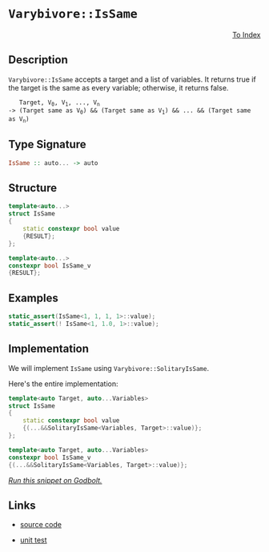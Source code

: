<!-- Copyright 2024 Feng Mofan
SPDX-License-Identifier: Apache-2.0 -->

# `Varybivore::IsSame`

<p style='text-align: right;'><a href="../../../index.md#entity-examinations-4">To Index</a></p>

## Description

`Varybivore::IsSame` accepts a target and a list of variables.
It returns true if the target is the same as every variable;
otherwise, it returns false.

<pre><code>   Target, V<sub>0</sub>, V<sub>1</sub>, ..., V<sub>n</sub>
-> (Target same as V<sub>0</sub>) && (Target same as V<sub>1</sub>) && ... && (Target same as V<sub>n</sub>)</code></pre>

## Type Signature

```Haskell
IsSame :: auto... -> auto
```

## Structure

```C++
template<auto...>
struct IsSame
{
    static constexpr bool value
    {RESULT};
};

template<auto...>
constexpr bool IsSame_v
{RESULT};
```

## Examples

```C++
static_assert(IsSame<1, 1, 1, 1>::value);
static_assert(! IsSame<1, 1.0, 1>::value);
```

## Implementation

We will implement `IsSame` using `Varybivore::SolitaryIsSame`.

Here's the entire implementation:

```C++
template<auto Target, auto...Variables>
struct IsSame
{
    static constexpr bool value
    {(...&&SolitaryIsSame<Variables, Target>::value)};
};

template<auto Target, auto...Variables>
constexpr bool IsSame_v
{(...&&SolitaryIsSame<Variables, Target>::value)};
```

[*Run this snippet on Godbolt.*](https://godbolt.org/#z:OYLghAFBqd5QCxAYwPYBMCmBRdBLAF1QCcAaPECAMzwBtMA7AQwFtMQByARg9KtQYEAysib0QXACx8BBAKoBnTAAUAHpwAMvAFYTStJg1DIApACYAQuYukl9ZATwDKjdAGFUtAK4sGISQDMpK4AMngMmAByPgBGmMQgZgDspAAOqAqETgwe3r7%2BQemZjgJhEdEscQnJtpj2JQxCBEzEBLk%2BfoG19dlNLQRlUbHxiSkKza3t%2BV3j/YMVVaMAlLaoXsTI7BwA9ABU%2B7sA1EKehC0AngCSCkKsmIcHu9smGgCCBJgsqQYfJgFuTC8RFIh0BRD%2B2Ber3GxC8DmOpwmVxudyhJiSFkOs0cyEOaAY40wqlSxEOMVQnkOADcxF57uiLFQxEp0QARP6YtkctFvD5fH6YP4AoGoQ4ANRaeCYMXoEKhMLhBARtDOxGRtzYQolxClMswIO1utlAUhbwZWOaOLxAkJxNJ5MpNO89IxBFhgqS7ICnM93LNbz2B2VqvVdweB2evM%2B3yYv3%2BYNFABUWsBMAQQQmAHTZw3S%2BgKOVvBXw64awVmjFQw7Vi2xvC4/G2klkim0am08uvGuHBkQbOZ8wANiHJxVSNLqP%2Bub1ChByeIqYIEJAICddKWXO9aN9W/972jAqFCcO88XGZF/en%2BcLr0bHztLcpE7YAH0qduLH3s0OR4iLs/BSnSU80wWcTxTNNl1XDsNx3Kw90DR4kMeSNXkQo5E1AggFHDfZUPQ5CkNQ%2BVLXrF8mAUJRWggAChS4EF6MORiuCgtdMA3XdoVI5ByMo%2BICAgMAwEOWj/mYzMNAY1iYI5DgVloTgAFZeD8DgtFIVBODcaxrCxNYNnpMwAh4UgCE0OSVgAaxARSzEzJIzEkAAOJzFI0ABOWyNEHJyggUjhJF4FgJA0STVPUzSOF4BQQEksy1Lk0g4FgGBEBANYCFSIFyEoNAvjoeJIjuThVCcwcAFpB0kQ5gGQXEpEzMxeEwfAiB1dA9H4QQRDEdgpBkQRFBUdQEtIXR6IAd2IJhUk4Hh5KUlTzI0zgAHkgSypVUCoQ5SoqqqarqpjJEaw4IA8fL6FJcxjKWXh4q0FYICQPLUgKsgKAgV73pAYApDMPg6A%2BYgYogGJlpicILjm3hIeYNVVpibRMAcGHSDythBFWhhaHOZasBiLxgABWhaBi7heCwFhDGAcRRvwYgUccKlQOWokUaBLYTPCD5/PUlUYmmtUPCwZa3TwYKKdIFniHJJRWU%2BGmVSMcyVioAxgAUMU8EwCbVtSRg0a64RRHEfrjaGtRlvG/QaZQHTLH0PAYhiyAVlQVIGnJ8rxnQP5WVMSxrDMCKZfa1m3e6JnshcBh3E8Do9FCcIhkqEZ6KKLIBCmPwM4yLOGHmYYEnouxo4EPpJgT/JS7qcvGgmAYU4WdPbEbnO9FmVoi7TkuVgUfTNgkBaOGU0hwt4SLdrKyrqtq%2BqTrMM7cEIEgeyMrg7tM1WVgQTAmCwBIICsgpM3cgIkkkDRJEcwdQsUwd3P0ThAtIYLjMzQcuB89ynO/xTJBcEUufQc49lqRWirFbeCUnqpWeulDa2VPrfSukVNgnAWgsCpEkcqTA8QGCMExdymYuASWaq1EgeAOr0WNj1M20gLZKCtqNXQAMpozRhiPMeE8VocHWplIEhxtqgmIFgnBeDkAEOAEQkhEkzoXTelddeAQzBbweoleBKD4g5S%2BqgS6IxMHYPKpImmXB3JcEkjQWgwNQbg1GnDaGUsHEIyRkzNGGNGAEGxrjfGmBCbEzEGTNGVMlZbHUgzaOLNybqXZsgTmaMeZ1GWgLIW5wRZhPujqSWJkZZy0wAramRhlagBgXwDWWsdZ6wNqpEytDTZ9QYbIS2I11KsNtirQOVhHYC1dsfDSntsje19v7TpwdQ7xHDr0/udcHAxwgK4Du9Fk7lGLnoTODRFlpHzg0Huixa49Aru3auuco6zMOXMZuqzS5HLyCcruTcVm92HqsdYQ9N7P1HktUaU9DHiPwTTGRpCNDLwoddDeaid6kD3gfEYfT/Kv3fsQ6%2BSRgFJCSAEG%2Bkgqr0R4RA2wUD1GwPgPAjKm0dFaOIGgrYmCDosAUFSXEVIzGZgFOMchq92qdVkHQhpA15BMJaToEAQR2GzQplwr5EU1qIK2jtGl1U6UMupMy1lSpzp6MUfEZRAQIWlM0Rq965KDVXVXMgVIqQ3xmJfKq8ioiqqA2sfEWxEMoZqjRs484iNkaoylh4rGOM8b0z8UTEmQSpYhKKRk0gETZlRLZqoDmHwEmCCSaNFJFx0liyyWjXJGR8mKyKeEEpj0ylME1trXW%2BtDZSzqb1CQjTBoCutsK9pxgHY2B6fAd2AybScG2L7e2QdLAh0nmHKhEc%2BllzOX4eZcdNnLNTnsrZxRsibPWdkXZrcp0NErm0Y5ncZk7sbpukubd%2BibPuSe55A9Xl9QlWA75nAREsFpfSxlKrYxYRBRy5Rm97qQuhYfSgI8EWJGIQEAIik3KANChBpIPkH1SqiviuKkLrKSCSI1FFXApDuWRefLgKR/IBElZPTg/6YEjyaohsjyHCUrBlpkZwkggA%3D%3D%3D)

## Links

- [source code](../../../../conceptrodon/varybivore/is_same.hpp)

- [unit test](../../../../tests/unit/metafunctions/varybivore/is_same.test.hpp)

